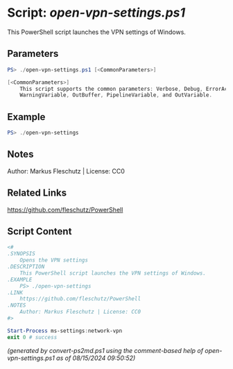 Script: *open-vpn-settings.ps1*
========================

This PowerShell script launches the VPN settings of Windows.

Parameters
----------
```powershell
PS> ./open-vpn-settings.ps1 [<CommonParameters>]

[<CommonParameters>]
    This script supports the common parameters: Verbose, Debug, ErrorAction, ErrorVariable, WarningAction, 
    WarningVariable, OutBuffer, PipelineVariable, and OutVariable.
```

Example
-------
```powershell
PS> ./open-vpn-settings

```

Notes
-----
Author: Markus Fleschutz | License: CC0

Related Links
-------------
https://github.com/fleschutz/PowerShell

Script Content
--------------
```powershell
<#
.SYNOPSIS
	Opens the VPN settings
.DESCRIPTION
	This PowerShell script launches the VPN settings of Windows.
.EXAMPLE
	PS> ./open-vpn-settings
.LINK
	https://github.com/fleschutz/PowerShell
.NOTES
	Author: Markus Fleschutz | License: CC0
#>

Start-Process ms-settings:network-vpn
exit 0 # success
```

*(generated by convert-ps2md.ps1 using the comment-based help of open-vpn-settings.ps1 as of 08/15/2024 09:50:52)*
